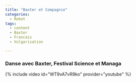 ```yaml
---
title: "Baxter et Compagnie"
categories:
  - Robot
tags:
  - content
  - Baxter
  - Francais
  - Vulgarisation

---
```




### Danse avec Baxter, Festival Science et Managa

{% include video id="WT9vA7vR9ko" provider="youtube" %}

